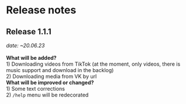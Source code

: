 # Release notes 

<h2>Release 1.1.1</h2><i> date: ~20.06.23</i><br><br>
<b>What will be added?</b>
<br>
1) Downloading videos from TikTok (at the moment, only videos, there is music support and download in the backlog)<br>
2) Downloading media from VK by url 
<br>
<b>What will be improved or changed?</b><br>
1) Some text corrections<br>
2) <code>/help</code> menu will be redecorated<br>

